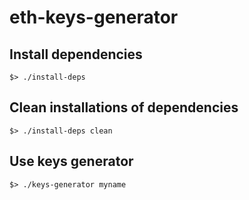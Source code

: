 # eth-keys-generator
## Install dependencies
```
$> ./install-deps
```

## Clean installations of dependencies
```
$> ./install-deps clean
```

## Use keys generator
```
$> ./keys-generator myname
```
